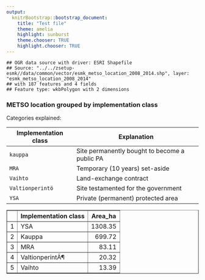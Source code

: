```yaml
---
output:
  knitrBootstrap::bootstrap_document:
    title: "Test file"
    theme: amelia
    highlight: sunburst
    theme.chooser: TRUE
    highlight.chooser: TRUE
---
```


```
## OGR data source with driver: ESRI Shapefile 
## Source: "../../zsetup-esmk//data/common/vector/esmk_metso_location_2008_2014.shp", layer: "esmk_metso_location_2008_2014"
## with 187 features and 4 fields
## Feature type: wkbPolygon with 2 dimensions
```


### METSO location grouped by implementation class

Categories explained:  

| Implementation class | Explanation |
|----------------------|-------------|
|`kauppa`| Site permanently bought to become a public PA |
|`MRA`| Temporary (10 years) set-aside |
|`Vaihto`| Land-exchange contract |
|`Valtionperintö`| Site testamented for the government |
|`YSA`| Private (permanent) protected area |

<!-- html table generated in R 3.0.3 by xtable 1.7-3 package -->
<!-- Mon Mar 31 13:57:14 2014 -->
<TABLE border=1>
<TR> <TH>  </TH> <TH> Implementation class </TH> <TH> Area_ha </TH>  </TR>
  <TR> <TD align="right"> 1 </TD> <TD> YSA </TD> <TD align="right"> 1308.35 </TD> </TR>
  <TR> <TD align="right"> 2 </TD> <TD> Kauppa </TD> <TD align="right"> 699.72 </TD> </TR>
  <TR> <TD align="right"> 3 </TD> <TD> MRA </TD> <TD align="right"> 83.11 </TD> </TR>
  <TR> <TD align="right"> 4 </TD> <TD> ValtionperintÃ¶ </TD> <TD align="right"> 20.32 </TD> </TR>
  <TR> <TD align="right"> 5 </TD> <TD> Vaihto </TD> <TD align="right"> 13.39 </TD> </TR>
   </TABLE>


